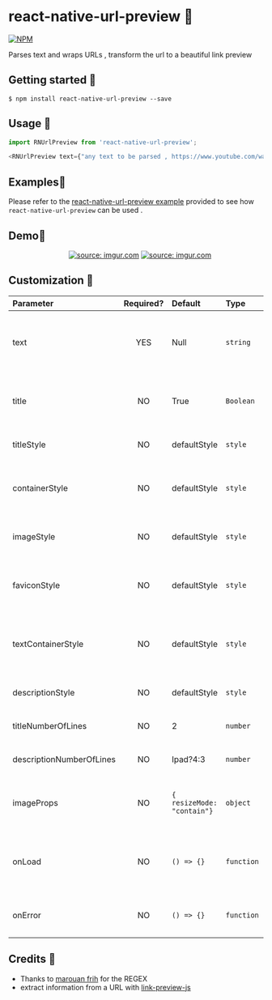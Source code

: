 
# react-native-url-preview 🐜

[![NPM](https://nodei.co/npm/react-native-url-preview.png)](https://www.npmjs.com/package/react-native-url-preview)


Parses text and wraps URLs , transform the url to a beautiful link preview

## Getting started 🐜

`$ npm install react-native-url-preview --save`

## Usage 🐜
```javascript
import RNUrlPreview from 'react-native-url-preview';

<RNUrlPreview text={"any text to be parsed , https://www.youtube.com/watch?v=Kmiw4FYTg2U"}/>
```

## Examples🐜

Please refer to the [react-native-url-preview example](https://github.com/maherzaidoune/RNUrlPreviewExample) provided to see how `react-native-url-preview` can be used .

## Demo🐜

<p align="center" >
        <a href="https://github.com/maherzaidoune/react-native-url-preview"><img src="https://i.imgur.com/dJLTTRr.gif" title="source: imgur.com" /></a>
        <a href="https://imgur.com/ruyH0PR"><img src="https://i.imgur.com/ruyH0PR.gif" title="source: imgur.com" /></a>
</p>

## Customization 🐜

| Parameter                | Required? | Default                    | Type      | Description                                            |
| :----------------------- | :-------: | :------------------------- | :-------- | :----------------------------------------------------- |
| text                     |    YES    | Null                       | `string`  | The text that is parsed and where the URL is retrieved |
| title                    |    NO     | True                       | `Boolean` | determine whether the URL title is displyed or not     |
| titleStyle               |    NO     | defaultStyle               | `style`   | self explanatory i believe                             |
| containerStyle           |    NO     | defaultStyle               | `style`   | you can pass a custom container style                  |
| imageStyle               |    NO     | defaultStyle               | `style`   | you can pass a custom image style                      |
| faviconStyle             |    NO     | defaultStyle               | `style`   | you can pass a custom favicon style                    |
| textContainerStyle       |    NO     | defaultStyle               | `style`   | you can pass a custom style for the text container     |
| descriptionStyle         |    NO     | defaultStyle               | `style`   | self explanatory i believe                             |
| titleNumberOfLines       |    NO     | 2                          | `number`  | self explanatory i believe                             |
| descriptionNumberOfLines |    NO     | Ipad?4:3                   | `number`  | self explanatory i believe                             |
| imageProps               |    NO     | `{ resizeMode: "contain"}` | `object`  | you can pass a custom props to image                   |
| onLoad                   |    NO     | `() => {}`                 | `function`| callback called when url preview data is loaded          |
| onError                  |    NO     | `() => {}`                 | `function`| callback called if url preview fails to load           |

## Credits 🐜

- Thanks to [marouan frih](https://github.com/Madm0x) for the REGEX
- extract information from a URL with [link-preview-js](https://github.com/ospfranco/link-preview-js)
